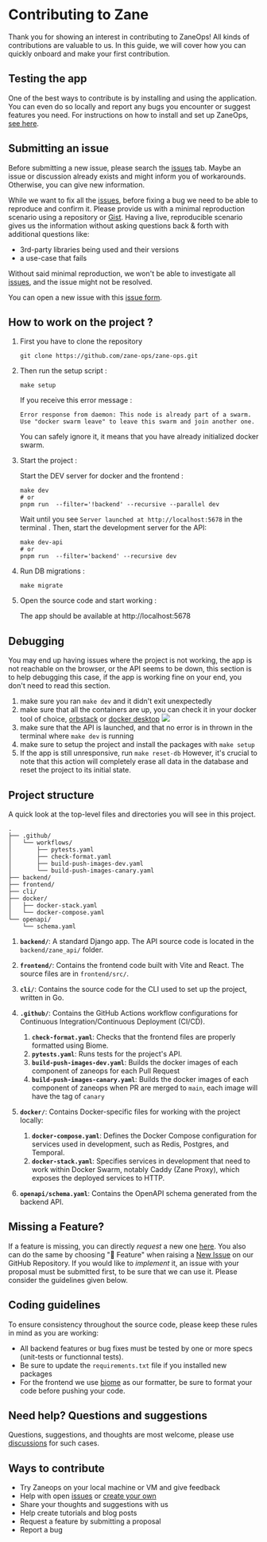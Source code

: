 # Contributing to Zane

Thank you for showing an interest in contributing to ZaneOps! All kinds of contributions are valuable to us. In this guide,
we will cover how you can quickly onboard and make your first contribution.

## Testing the app

One of the best ways to contribute is by installing and using the application. You can even do so locally and report any bugs you encounter or suggest features you need. For instructions on how to install and set up ZaneOps, [see here](https://zane.fredkiss.dev/docs/get-started/).


## Submitting an issue

Before submitting a new issue, please search the [issues](https://github.com/zane-ops/zane-ops/issues) tab. Maybe an
issue or discussion already exists and might inform you of workarounds. Otherwise, you can give new information.

While we want to fix all the [issues](https://github.com/zane-ops/zane-ops/issues), before fixing a bug we need to be
able to reproduce and confirm it. Please provide us with a minimal reproduction scenario using a repository
or [Gist](https://gist.github.com/). Having a live, reproducible scenario gives us the information without asking
questions back & forth with additional questions like:

- 3rd-party libraries being used and their versions
- a use-case that fails

Without said minimal reproduction, we won't be able to investigate
all [issues](https://github.com/zane-ops/zane-ops/issues), and the issue might not be resolved.

You can open a new issue with this [issue form](https://github.com/zane-ops/zane-ops/issues/new).

## How to work on the project ?


1. First you have to clone the repository

    ```shell
    git clone https://github.com/zane-ops/zane-ops.git
    ``` 

2. Then run the setup script :

   ```shell
   make setup
   ```

   If you receive this error message :

    ```
    Error response from daemon: This node is already part of a swarm. Use "docker swarm leave" to leave this swarm and join another one.
    ```
   You can safely ignore it, it means that you have already initialized docker swarm.

3. Start the project :

   Start the DEV server for docker and the frontend :
    ```shell
    make dev
    # or
    pnpm run  --filter='!backend' --recursive --parallel dev
    ```

   Wait until you see `Server launched at http://localhost:5678` in the terminal . Then, start the development server for the API:
    ```shell
    make dev-api
    # or
	pnpm run  --filter='backend' --recursive dev
    ```

4. Run DB migrations :

    ```shell
    make migrate
    ```

5. Open the source code and start working :

   The app should be available at http://localhost:5678

## Debugging

You may end up having issues where the project is not working, the app is not reachable on the browser, or the API seems
to be down, this section is to help debugging this case, if the app is working fine on your end, you don't need to read
this section.

1. make sure you ran `make dev` and it didn't exit unexpectedly
2. make sure that all the containers are up, you can check it in your docker tool of choice, [orbstack](https://orbstack.dev/) or [docker desktop](https://www.docker.com/products/docker-desktop/)
   <img src="/docs/images/illustration.webp" />
3. make sure that the API is launched, and that no error is in thrown in the terminal where `make dev` is running
4. make sure to setup the project and install the packages with `make setup`
5. If the app is still unresponsive, run `make reset-db` However, it's crucial to note that this action will completely
   erase all data in the database and reset the project to its initial state.

## Project structure

A quick look at the top-level files and directories you will see in this project.

```
.
├── .github/
│   └── workflows/
│       ├── pytests.yaml
│       ├── check-format.yaml
│       ├── build-push-images-dev.yaml
│       └── build-push-images-canary.yaml
├── backend/
├── frontend/
├── cli/
├── docker/
│   ├── docker-stack.yaml
│   └── docker-compose.yaml
└── openapi/
    └── schema.yaml
```


1. **`backend/`**: A standard Django app. The API source code is located in the `backend/zane_api/` folder.

2. **`frontend/`**: Contains the frontend code built with Vite and React. The source files are in `frontend/src/`.

3. **`cli/`**: Contains the source code for the CLI used to set up the project, written in Go.

4. **`.github/`**: Contains the GitHub Actions workflow configurations for Continuous Integration/Continuous Deployment (CI/CD).
    1. **`check-format.yaml`**: Checks that the frontend files are properly formatted using Biome.
    2. **`pytests.yaml`**: Runs tests for the project's API.
    3. **`build-push-images-dev.yaml`**: Builds the docker images of each component of zaneops for each Pull Request 
    4. **`build-push-images-canary.yaml`**:  Builds the docker images of each component of zaneops when PR are merged to `main`, each image will have the tag of `canary`

5. **`docker/`**: Contains Docker-specific files for working with the project locally:
    1. **`docker-compose.yaml`**: Defines the Docker Compose configuration for services used in development, such as Redis, Postgres, and Temporal.
    2. **`docker-stack.yaml`**: Specifies services in development that need to work within Docker Swarm, notably Caddy (Zane Proxy), which exposes the deployed services to HTTP.

6. **`openapi/schema.yaml`**: Contains the OpenAPI schema generated from the backend API.


## Missing a Feature?

If a feature is missing, you can directly _request_ a new
one [here](https://github.com/zane-ops/zane-ops/issues/new?assignees=&labels=feature&template=feature_request.yml&title=%F0%9F%9A%80+Feature%3A+).
You also can do the same by choosing "🚀 Feature" when raising
a [New Issue](https://github.com/zane-ops/zane-ops/issues/new/choose) on our GitHub Repository.
If you would like to _implement_ it, an issue with your proposal must be submitted first, to be sure that we can use it.
Please consider the guidelines given below.

## Coding guidelines

To ensure consistency throughout the source code, please keep these rules in mind as you are working:

- All backend features or bug fixes must be tested by one or more specs (unit-tests or functionnal tests).
- Be sure to update the `requirements.txt` file if you installed new packages
- For the frontend we use [biome](https://biomejs.dev/) as our formatter, be sure to format your code before pushing
  your code.

## Need help? Questions and suggestions

Questions, suggestions, and thoughts are most welcome, please use [discussions](https://github.com/zane-ops/zane-ops/)
for such cases.

## Ways to contribute

- Try Zaneops on your local machine or VM and give feedback
- Help with open [issues](https://github.com/zane-ops/zane-ops/issues)
  or [create your own](https://github.com/zane-ops/zane-ops/issues/new/choose)
- Share your thoughts and suggestions with us
- Help create tutorials and blog posts
- Request a feature by submitting a proposal
- Report a bug

